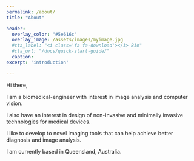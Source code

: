 ```yaml
---
permalink: /about/
title: "About"

header:
  overlay_color: "#5e616c"
  overlay_image: /assets/images/myimage.jpg
  #cta_label: "<i class='fa fa-download'></i> Bio"
  #cta_url: "/docs/quick-start-guide/"
  caption:
excerpt: 'introduction'

---
```


Hi there,

I am a biomedical-engineer with interest in image analysis and computer vision.

I also have an interest in design of non-invasive and minimally invasive technologies for medical devices.

I like to develop to novel imaging tools that can help achieve better diagnosis and image analysis.

I am currently based in Queensland, Australia.